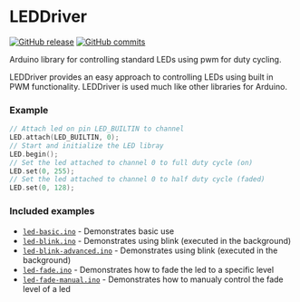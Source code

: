 # LEDDriver  

[![GitHub release](https://img.shields.io/github/release/marloe/LEDDriver.svg)](https://github.com/marloe/LEDDriver/releases/latest) [![GitHub commits](https://img.shields.io/github/commits-since/marloe/LEDDriver/latest.svg)](https://github.com/MarLoe/LEDDriver/compare/v0.2.0...master)

Arduino library for controlling standard LEDs using pwm for duty cycling.

LEDDriver provides an easy approach to controlling LEDs using built in PWM functionality. LEDDriver is used much like other libraries for Arduino.


### Example

```cpp
// Attach led on pin LED_BUILTIN to channel
LED.attach(LED_BUILTIN, 0);
// Start and initialize the LED libray
LED.begin();
// Set the led attached to channel 0 to full duty cycle (on)
LED.set(0, 255);
// Set the led attached to channel 0 to half duty cycle (faded)
LED.set(0, 128);
```   


### Included examples

- [`led-basic.ino`](examples/led-basic/led-basic.ino) - Demonstrates basic use
- [`led-blink.ino`](examples/led-blink/led-blink.ino) - Demonstrates using blink (executed in the background)
- [`led-blink-advanced.ino`](examples/led-blink-advanced//led-blink-advanced.ino) - Demonstrates using blink (executed in the background)
- [`led-fade.ino`](examples/led-fade/led-fade.ino) - Demonstrates how to fade the led to a specific level
- [`led-fade-manual.ino`](examples/led-fade-manual/led-fade-manual.ino) - Demonstrates how to manualy control the fade level of a led



